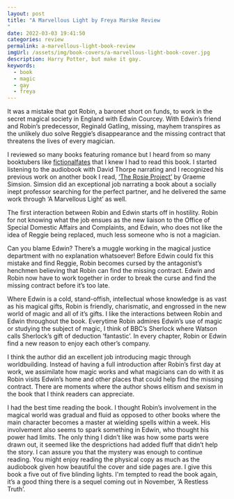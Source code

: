 ```yaml
---
layout: post
title: "A Marvellous Light by Freya Marske Review
"
date: 2022-03-03 19:41:50
categories: review
permalink: a-marvellous-light-book-review
imgUrl: /assets/img/book-covers/a-marvellous-light-book-cover.jpg
description: Harry Potter, but make it gay. 
keywords:
  - book
  - magic
  - gay
  - freya
---
```


<!-- <img src="/assets/img/book-covers/beach-read-cover-img.png" alt="IMG Not Found" width="100%" />
- Link to image -->

It was a mistake that got Robin, a baronet short on funds, to work in the secret magical society in England with Edwin Courcey. With Edwin’s friend and Robin’s predecessor, Reginald Gatling, missing, mayhem transpires as the unlikely duo solve Reggie’s disappearance and the missing contract that threatens the lives of every magician.

I reviewed so many books featuring romance but I heard from so many booktubers like [fictionalfates](https://www.youtube.com/c/fictionalfates) that I knew I had to read this book. I started listening to the audiobook with David Thorpe narrating and I recognized his previous work on another book I read, [‘The Rosie Project’](https://www.goodreads.com/book/show/16181775-the-rosie-project?ac=1&from_search=true&qid=XYNOqIlnq6&rank=1) by Graeme Simsion. Simsion did an exceptional job narrating a book about a socially inept professor searching for the perfect partner, and he delivered the same work through ‘A Marvellous Light’ as well. 

The first interaction between Robin and Edwin starts off in hostility. Robin for not knowing what the job ensues as the new liaison to the Office of Special Domestic Affairs and Complaints, and Edwin, who does not like the idea of Reggie being replaced, much less someone who is not a magician. 

Can you blame Edwin? There’s a muggle working in the magical justice department with no explanation whatsoever! Before Edwin could fix this mistake and find Reggie, Robin becomes cursed by the antagonist’s henchmen believing that Robin can find the missing contract. Edwin and Robin now have to work together in order to break the curse and find the missing contract before it’s too late.

Where Edwin is a cold, stand-offish, intellectual whose knowledge is as vast as his magical gifts, Robin is friendly, charismatic, and engrossed in the new world of magic and all of it’s gifts. I like the interactions between Robin and Edwin throughout the book. Everytime Robin admires Edwin’s use of magic or studying the subject of magic, I think of BBC’s Sherlock where Watson calls Sherlock’s gift of deduction ‘fantastic’. In every chapter, Robin or Edwin find a new reason to enjoy each other’s company. 

I think the author did an excellent job introducing magic through worldbuilding. Instead of having a full introduction after Robin’s first day at work, we assimilate how magic works and what magicians can do with it as Robin visits Edwin’s home and other places that could help find the missing contract. There are moments where the author shows elitism and sexism in the book that I think readers can appreciate.

I had the best time reading the book. I thought Robin’s involvement in the magical world was gradual and fluid as opposed to other books where the main character becomes a master at wielding spells within a week. His involvement also seems to spark something in Edwin, who thought his power had limits. The only thing I didn’t like was how some parts were drawn out, it seemed like the desprictions had added fluff that didn’t help the story. I can assure you that the mystery was enough to continue reading. You might enjoy reading the physical copy as much as the audiobook given how beautiful the cover and side pages are. I give this book a five out of five blinding lights. I'm tempted to read the book again, it’s a good thing there is a sequel coming out in November, ‘A Restless Truth’. 


